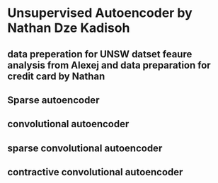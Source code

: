 # Unsupervised Autoencoder by Nathan Dze Kadisoh 
## data preperation for UNSW datset feaure analysis from Alexej and data preparation for credit card by Nathan 
## Sparse autoencoder 

## convolutional autoencoder

## sparse convolutional autoencoder

## contractive convolutional autoencoder
